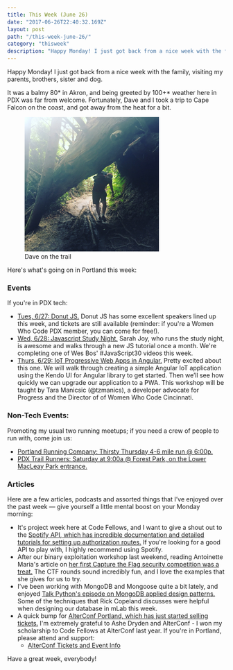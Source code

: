 ```yaml
---
title: This Week (June 26)
date: "2017-06-26T22:40:32.169Z"
layout: post
path: "/this-week-june-26/"
category: "thisweek"
description: "Happy Monday! I just got back from a nice week with the family; visiting my parents, brothers, sister and dog. It was a balmy 80* in Akron, and being greeted by 100+* weather here in PDX was far from welcome."
---
```


Happy Monday! I just got back from a nice week with the family, visiting my parents, brothers, sister and dog. 

It was a balmy 80* in Akron, and being greeted by 100+* weather here in PDX was far from welcome. Fortunately, Dave and I took a trip to Cape Falcon on the coast, and got away from the heat for a bit.

<figure class="floatRight">
	<img style="height: 310px;" src="./dave-on-trail.jpg" alt="Dave-trail">
	<figcaption>Dave on the trail</figcaption>
</figure>

Here's what's going on in Portland this week:

### Events

If you're in PDX tech:
* [Tues, 6/27: Donut JS.](https://donutjs.club/) Donut JS has some excellent speakers lined up this week, and tickets are still available (reminder: if you're a Women Who Code PDX member, you can come for free!).
* [Wed, 6/28: Javascript Study Night.](https://www.meetup.com/Women-Who-Code-Portland/events/239716562/) Sarah Joy, who runs the study night, is awesome and walks through a new JS tutorial once a month. We're completing one of Wes Bos' #JavaScript30 videos this week. 
* [Thurs, 6/29: IoT Progressive Web Apps in Angular.](https://www.meetup.com/Women-Who-Code-Portland/events/240544986/) Pretty excited about this one. We will walk through creating a simple Angular IoT application using the Kendo UI for Angular library to get started. Then we’ll see how quickly we can upgrade our application to a PWA. This workshop will be taught by Tara Manicsic (@tzmanics), a developer advocate for Progress and the Director of of Women Who Code Cincinnati. 

### Non-Tech Events: 

Promoting my usual two running meetups; if you need a crew of people to run with, come join us:

* [Portland Running Company: Thirsty Thursday 4-6 mile run @ 6:00p.](https://www.meetup.com/Portland-Running-Co-Weekly-Group-Runs/events/238871360/)
* [PDX Trail Runners: Saturday at 9:00a @ Forest Park, on the Lower MacLeay Park entrance.](https://www.meetup.com/PDX-Trail-Runners/events/237741875/)

### Articles

Here are a few articles, podcasts and assorted things that I’ve enjoyed over the past week — give yourself a little mental boost on your Monday morning:

* It's project week here at Code Fellows, and I want to give a shout out to the [Spotify API, which has incredible documentation and detailed tutorials for setting up authorization routes.](https://github.com/prettier/prettier) If you're looking for a good API to play with, I highly recommend using Spotify.
* After our binary exploitation workshop last weekend, reading Antoinette Maria's article on [her first Capture the Flag security competition was a treat.](https://dev.to/_theycallmetoni/capture-the-flag-its-a-game-for-hacki-mean-security-professionals) The CTF rounds sound incredibly fun, and I love the examples that she gives for us to try.
* I've been working with MongoDB and Mongoose quite a bit lately, and enjoyed [Talk Python's episode on MongoDB applied design patterns.](https://talkpython.fm/episodes/show/109/mongodb-applied-design-patterns) Some of the techniques that Rick Copeland discusses were helpful when designing our database in mLab this week.
* A quick bump for [AlterConf Portland, which has just started selling tickets.](https://alterconf.com/conferences/portland-or-2017) I'm extremely grateful to Ashe Dryden and AlterConf - I won my scholarship to Code Fellows at AlterConf last year. If you're in Portland, please attend and support: 
    * [AlterConf Tickets and Event Info](https://alterconf.com/conferences/portland-or-2017)


Have a great week, everybody!
